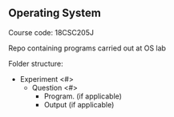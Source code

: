 ## Operating System
Course code: 18CSC205J

Repo containing programs carried out at OS lab

Folder structure:
- Experiment <#>
    - Question <#>
        - Program.<filetype> (if applicable)
        - Output (if applicable)
